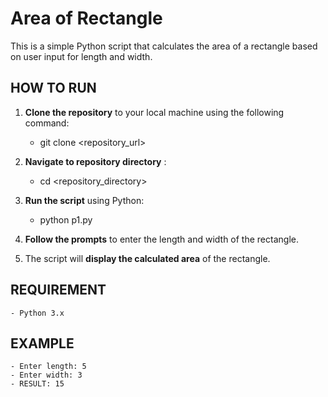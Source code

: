 # Area of Rectangle
This is a simple Python script that calculates the area of a rectangle based on user input for length and width.

## HOW TO RUN

1. **Clone the repository** to your local machine using the following command:
   - git clone <repository_url>

2. **Navigate to repository directory** :
   - cd <repository_directory>

3. **Run the script** using Python:
   - python p1.py

4. **Follow the prompts** to enter the length and width of the rectangle.

5. The script will **display the calculated area** of the rectangle.

## REQUIREMENT
    - Python 3.x

## EXAMPLE
    - Enter length: 5
    - Enter width: 3
    - RESULT: 15 

   

